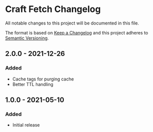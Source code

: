 # Craft Fetch Changelog

All notable changes to this project will be documented in this file.

The format is based on [Keep a Changelog](http://keepachangelog.com/) and this project adheres to [Semantic Versioning](http://semver.org/).

## 2.0.0 - 2021-12-26
### Added
- Cache tags for purging cache
- Better TTL handling

## 1.0.0 - 2021-05-10
### Added
- Initial release
